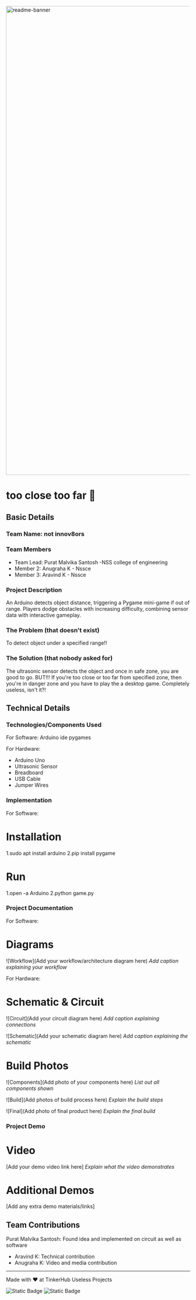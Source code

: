 <img width="1280" alt="readme-banner" src="https://github.com/user-attachments/assets/35332e92-44cb-425b-9dff-27bcf1023c6c">

# too close too far 🎯


## Basic Details
### Team Name: not innov8ors


### Team Members
- Team Lead: Purat Malvika Santosh -NSS college of engineering 
- Member 2: Anugraha K - Nssce
- Member 3: Aravind K - Nssce

### Project Description
An Arduino detects object distance, triggering a Pygame mini-game if out of range. Players dodge obstacles with increasing difficulty, combining sensor data with interactive gameplay.


### The Problem (that doesn't exist)
To detect object under a specified range!!

### The Solution (that nobody asked for)
The ultrasonic sensor detects the object and once in safe zone, you are good to go. BUT!!! If you're too close or too far from specified zone, then you're in danger zone and you have to play the a desktop game. Completely useless, isn't it?!

## Technical Details
### Technologies/Components Used
For Software:
Arduino ide
pygames

For Hardware:
- Arduino Uno
- Ultrasonic Sensor
- Breadboard
- USB Cable
- Jumper Wires

### Implementation
For Software:
# Installation
1.sudo apt install arduino
2.pip install pygame



# Run
1.open -a Arduino
2.python game.py


### Project Documentation
For Software:



# Diagrams
![Workflow](Add your workflow/architecture diagram here)
*Add caption explaining your workflow*

For Hardware:

# Schematic & Circuit
![Circuit](Add your circuit diagram here)
*Add caption explaining connections*

![Schematic](Add your schematic diagram here)
*Add caption explaining the schematic*

# Build Photos
![Components](Add photo of your components here)
*List out all components shown*

![Build](Add photos of build process here)
*Explain the build steps*

![Final](Add photo of final product here)
*Explain the final build*

### Project Demo
# Video
[Add your demo video link here]
*Explain what the video demonstrates*

# Additional Demos
[Add any extra demo materials/links]

## Team Contributions
Purat Malvika Santosh: Found idea and implemented on circuit as well as software 
- Aravind K: Technical contribution 
- Anugraha K: Video and media contribution 

---
Made with ❤️ at TinkerHub Useless Projects 

![Static Badge](https://img.shields.io/badge/TinkerHub-24?color=%23000000&link=https%3A%2F%2Fwww.tinkerhub.org%2F)
![Static Badge](https://img.shields.io/badge/UselessProject--24-24?link=https%3A%2F%2Fwww.tinkerhub.org%2Fevents%2FQ2Q1TQKX6Q%2FUseless%2520Projects)



